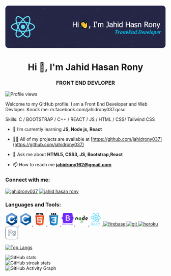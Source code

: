 ![Header](./github-header-image.png)


<h1 align="center">Hi 👋, I'm Jahid Hasan Rony</h1>
<h3 align="center">FRONT END DEVLOPER</h3>

![Profile views](https://gpvc.arturio.dev/jahidrony037) 

Welcome to my GitHub profile. I am a Front End Developer and Web Devloper. 
Knock me: m.facebook.com/jahidrony037.qcsc

Skills: C / BOOTSTRAP / C++ / REACT / JS / HTML / CSS/ Tailwind CSS
 

- 🌱 I’m currently learning **JS, Node js, React**

- 👨‍💻 All of my projects are available at [https://github.com/jahidrony037](https://github.com/jahidrony037)


- 💬 Ask me about **HTML5, CSS3, JS, Bootstrap,React**

- 📫 How to reach me **jahidrony162@gmail.com**


<h3 align="left">Connect with me:</h3>
<p align="left">
<a href="https://fb.com/jahidrony037" target="blank"><img align="center" src="https://raw.githubusercontent.com/rahuldkjain/github-profile-readme-generator/master/src/images/icons/Social/facebook.svg" alt="jahidrony037" height="30" width="40" /></a>
 <a href="https://linkedin.com/in/jahid hasan rony" target="blank"><img align="center" src="https://raw.githubusercontent.com/rahuldkjain/github-profile-readme-generator/master/src/images/icons/Social/linked-in-alt.svg" alt="jahid hasan rony" height="30" width="40" /></a>
</p>

<h3 align="left">Languages and Tools:</h3>
<p align="left">
 <a href="https://www.w3schools.com/cpp/" target="_blank" rel="noreferrer"> <img src="https://raw.githubusercontent.com/devicons/devicon/master/icons/cplusplus/cplusplus-original.svg" alt="cplusplus" width="40" height="40"/>
 </a>
 <a href="https://www.cprogramming.com/" target="_blank" rel="noreferrer"> <img src="https://raw.githubusercontent.com/devicons/devicon/master/icons/c/c-original.svg" alt="c" width="40" height="40"/>
 </a>
<a href="https://www.w3.org/html/" target="_blank"> <img src="https://raw.githubusercontent.com/devicons/devicon/master/icons/html5/html5-original-wordmark.svg" alt="html5" width="40" height="40"/> </a> 
<a href="https://www.w3schools.com/css/" target="_blank"> <img src="https://raw.githubusercontent.com/devicons/devicon/master/icons/css3/css3-original-wordmark.svg" alt="css3" width="40" height="40"/> </a>
<a href="https://getbootstrap.com" target="_blank"> <img src="https://raw.githubusercontent.com/devicons/devicon/master/icons/bootstrap/bootstrap-plain-wordmark.svg" alt="bootstrap" width="40" height="40"/> </a> 
<a href="https://nodejs.org" target="_blank"> <img src="https://raw.githubusercontent.com/devicons/devicon/master/icons/nodejs/nodejs-original-wordmark.svg" alt="nodejs" width="40" height="40"/> </a>
<a href="https://reactjs.org/" target="_blank"> <img src="https://raw.githubusercontent.com/devicons/devicon/master/icons/react/react-original-wordmark.svg" alt="react" width="40" height="40"/> </a> 
<a href="https://firebase.google.com/" target="_blank"> <img src="https://www.vectorlogo.zone/logos/firebase/firebase-icon.svg" alt="firebase" width="40" height="40"/> </a> 
<a href="https://git-scm.com/" target="_blank"> <img src="https://www.vectorlogo.zone/logos/git-scm/git-scm-icon.svg" alt="git" width="40" height="40"/> </a> 
<a href="https://heroku.com" target="_blank"> <img src="https://www.vectorlogo.zone/logos/heroku/heroku-icon.svg" alt="heroku" width="40" height="40"/> </a> 
<a href="https://www.photoshop.com/en" target="_blank"> <img src="https://raw.githubusercontent.com/devicons/devicon/master/icons/photoshop/photoshop-line.svg" alt="photoshop" width="40" height="40"/> </a> 
</p>

[![Top Langs](https://github-readme-stats.vercel.app/api/top-langs/?username=jahidrony037)](https://github.com/anuraghazra/github-readme-stats)

![GitHub stats](https://github-readme-stats.vercel.app/api?username=jahidrony037&show_icons=true)  
![GitHub streak stats](https://github-readme-streak-stats.herokuapp.com/?user=jahidrony037)  
![GitHub Activity Graph](https://activity-graph.herokuapp.com/graph?username=jahidrony037)  
